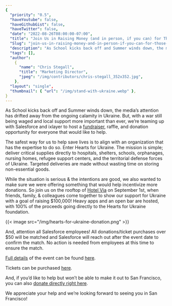 ```yaml
---
{
  "priority": "0.5",
  "haveYoutube": false,
  "haveGithubGist": false,
  "haveTwitter": false,
  "date": "2022-08-26T08:00:00-07:00",
  "title": "Join Us in Raising Money (and in person, if you can) for Those in Need in Ukraine",
  "Slug": "join-us-in-raising-money-and-in-person-if-you-can-for-those-in-need-in-ukraine",
  "description": "As School kicks back off and Summer winds down, the media’s attention has drifted away from the ongoing calamity in Ukraine. But, with a…",
  "tags": [],
  "author":
    {
      "name": "Chris Stegall",
      "title": "Marketing Director",
      "jpeg": "/img/contributors/chris-stegall_352x352.jpg",
    },
  "layout": "single",
  "thumbnail": { "url": "/img/stand-with-ukraine.webp" },
}
---
```


As School kicks back off and Summer winds down, the media’s attention has drifted away from the ongoing calamity in Ukraine. But, with a war still being waged and local support more important than ever, we’re teaming up with Salesforce and ixlayer to host a [fundraiser](https://www.heartsforukraine.us/salesforceevent), raffle, and donation opportunity for everyone that would like to help.

The safest way for us to help save lives is to align with an organization that has the expertise to do so. Enter Hearts for Ukraine. The mission is simple; deliver critical supplies directly to hospitals, shelters, schools, orphanages, nursing homes, refugee support centers, and the territorial defense forces of Ukraine. Targeted deliveries are made without wasting time on storing non-essential goods.

While the situation is serious & the intentions are good, we also wanted to make sure we were offering something that would help incentivize more donations. So join us on the rooftop of [Hotel Via](https://www.hotelviasf.com/) on September 1st, when friends, family, & colleagues come together to show our support for Ukraine with a goal of raising $100,000! Heavy apps and an open bar are hosted, with 100% of the proceeds going directly to the Hearts for Ukraine foundation.

{{< image src="/img/hearts-for-ukraine-donation.png" >}}

And, attention all Salesforce employees! All donations/ticket purchases over $50 will be matched and Salesforce will reach out after the event date to confirm the match. No action is needed from employees at this time to ensure the match.

[Full details](https://www.heartsforukraine.us/salesforceevent) of the event can be found [here](https://www.heartsforukraine.us/salesforceevent).

Tickets can be purchased [here](https://www.eventbrite.com/e/help-ukraine-fundraising-event-tickets-380345813567).

And, if you’d like to help but won’t be able to make it out to San Francisco, you can also [donate directly right here](https://secure.givelively.org/donate/grains-of-good-foundation/help-ukraine-hearts-for-ukraine-salesforce-ixlayer-fundraising-event).

We appreciate your help and we’re looking forward to seeing you in San Francisco!
